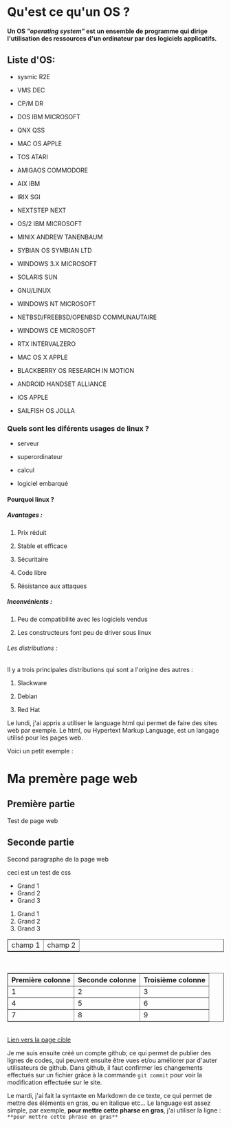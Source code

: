 Qu'est ce qu'un OS ?
==================
**__Un OS__ *"operating system"* __est un ensemble de programme qui dirige l'utilisation des ressources d'un ordinateur par des logiciels applicatifs.__**

## Liste d'OS:
* sysmic R2E

* VMS DEC

* CP/M DR

* DOS IBM MICROSOFT

* QNX QSS

* MAC OS APPLE

* TOS ATARI

* AMIGAOS COMMODORE

* AIX IBM

* IRIX SGI

* NEXTSTEP NEXT

* OS/2 IBM MICROSOFT

* MINIX ANDREW TANENBAUM

* SYBIAN OS SYMBIAN LTD

* WINDOWS 3.X MICROSOFT

* SOLARIS SUN

* GNU/LINUX

* WINDOWS NT MICROSOFT

* NETBSD/FREEBSD/OPENBSD COMMUNAUTAIRE

* WINDOWS CE MICROSOFT

* RTX INTERVALZERO

* MAC OS X APPLE

* BLACKBERRY OS RESEARCH IN MOTION

* ANDROID HANDSET ALLIANCE

* IOS APPLE

* SAILFISH OS JOLLA

### Quels sont les diférents usages de linux ?

* serveur

* superordinateur

* calcul

* logiciel embarqué

#### Pourquoi linux ?

##### Avantages :

1. Prix réduit

2. Stable et efficace

3. Sécuritaire

4. Code libre

5. Résistance aux attaques

##### Inconvénients : 

1. Peu de compatibilité avec les logiciels vendus

2. Les constructeurs font peu de driver sous linux

###### Les distributions :

Il y a trois principales distributions qui sont a l'origine des autres :

1. Slackware

2. Debian

3. Red Hat

Le lundi, j'ai appris a utiliser le language html qui permet de faire des sites web par exemple. Le html, ou Hypertext Markup Language, est un langage utilisé pour les pages web.

Voici un petit exemple :
            <html>
                <head>
                    <meta charset="utf-8">
        	        <link rel="stylesheet" href="style.css">
                </head>
            <body>
                <h1>Ma premère page web</h1>
                <h2>Première partie</h2>
                    <p>Test de page web</p>
                <h2>Seconde partie</h2>
                <p>Second paragraphe de la page web</p>
                <p><div>ceci est un test de css</div> 
                <ul>
                    <li>Grand 1</li>
                    <li>Grand 2</li>
                    <li>Grand 3</li>
                </ul>
                <ol>
                    <li>Grand 1</li>
                    <li>Grand 2</li>
                    <li>Grand 3</li>
                </ol>
                    <table border="1">
                        <tr>
                            <td>champ 1</td>
                            <td>champ 2</td>
                        </tr>
                    </table>
                    <table border="1">
                          <thead>
                              <tr>
                                  <th>Première colonne</th>
                                  <th>Seconde colonne</th>
                                  <th>Troisième colonne</th>
                              </tr>
                          </thead>
                        <tr>
                            <td>1</td>
                            <td>2</td>
                            <td>3</td>
                        </tr>
                        <tr>
                            <td>4</td>
                            <td>5</td>
                            <td>6</td>
                        </tr>
                        <tr>
                              <td>7</td>  
                              <td>8</td>
                              <td>9</td>
                         </tr>
                    </table>
                    <br>
                    <a href="destination.html">Lien vers la page cible</a>
                </body>
            </html>

Je me suis ensuite créé un compte github; ce qui permet de publier des lignes de codes, qui peuvent ensuite être vues et/ou améliorer par d'auter utilisateurs de github.
Dans github, il faut confirmer les changements effectués sur un fichier grâce à la commande `git commit` pour voir la modification effectuée sur le site.

Le mardi, j'ai fait la syntaxte en Markdown de ce texte, ce qui permet de mettre des éléments en gras, ou en italique etc... Le language est assez simple, par exemple, **pour mettre cette pharse en gras**, j'ai utiliser la ligne : `**pour mettre cette phrase en gras**`
